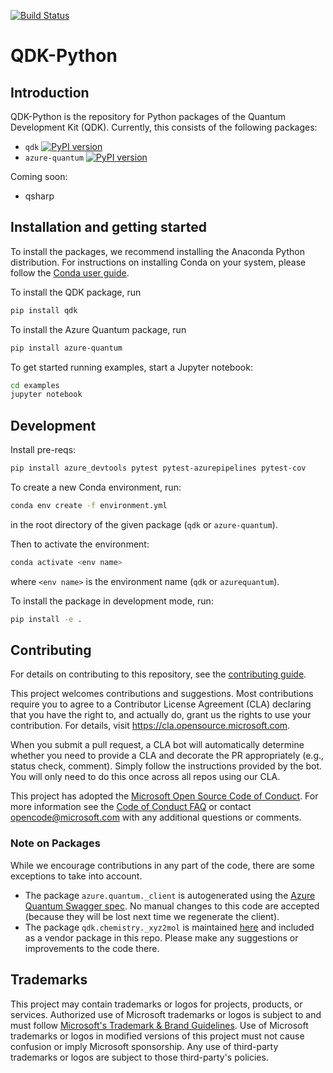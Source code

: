 [![Build Status](https://dev.azure.com/ms-quantum-public/Microsoft%20Quantum%20(public)/_apis/build/status/microsoft.qdk-python?branchName=main)](https://dev.azure.com/ms-quantum-public/Microsoft%20Quantum%20(public)/_build/latest?definitionId=32&branchName=main)

# QDK-Python
<!-- change from feature A -->
## Introduction

QDK-Python is the repository for Python packages of the Quantum Development Kit (QDK). Currently, this consists of the following packages:

- `qdk` [![PyPI version](https://badge.fury.io/py/qdk.svg)](https://badge.fury.io/py/qdk)
- `azure-quantum` [![PyPI version](https://badge.fury.io/py/azure-quantum.svg)](https://badge.fury.io/py/azure-quantum)

Coming soon:

- qsharp

## Installation and getting started

To install the packages, we recommend installing the Anaconda Python distribution. For instructions on installing Conda on your system, please follow the [Conda user guide](https://docs.conda.io/projects/conda/en/latest/user-guide/install/index.html).

To install the QDK package, run

```bash
pip install qdk
```

To install the Azure Quantum package, run

```bash
pip install azure-quantum
```

To get started running examples, start a Jupyter notebook:

```bash
cd examples
jupyter notebook
```

## Development

Install pre-reqs:

```bash
pip install azure_devtools pytest pytest-azurepipelines pytest-cov
```

To create a new Conda environment, run:

```bash
conda env create -f environment.yml
```

in the root directory of the given package (`qdk` or `azure-quantum`).

Then to activate the environment:

```bash
conda activate <env name>
```

where `<env name>` is the environment name (`qdk` or `azurequantum`).

To install the package in development mode, run:

```bash
pip install -e .
```

## Contributing

For details on contributing to this repository, see the [contributing guide](./CONTRIBUTING.md).

This project welcomes contributions and suggestions.  Most contributions require you to agree to a
Contributor License Agreement (CLA) declaring that you have the right to, and actually do, grant us
the rights to use your contribution. For details, visit https://cla.opensource.microsoft.com.

When you submit a pull request, a CLA bot will automatically determine whether you need to provide
a CLA and decorate the PR appropriately (e.g., status check, comment). Simply follow the instructions
provided by the bot. You will only need to do this once across all repos using our CLA.

This project has adopted the [Microsoft Open Source Code of Conduct](https://opensource.microsoft.com/codeofconduct/).
For more information see the [Code of Conduct FAQ](https://opensource.microsoft.com/codeofconduct/faq/) or
contact [opencode@microsoft.com](mailto:opencode@microsoft.com) with any additional questions or comments.

### Note on Packages

While we encourage contributions in any part of the code, there are some exceptions to take into account.
- The package `azure.quantum._client` is autogenerated using the [Azure Quantum Swagger spec](https://github.com/Azure/azure-rest-api-specs/tree/master/specification/quantum/data-plane). No manual changes to this code are accepted (because they will be lost next time we regenerate the client).
- The package `qdk.chemistry._xyz2mol` is maintained [here](https://github.com/jensengroup/xyz2mol) and included as a vendor package in this repo. Please make any suggestions or improvements to the code there.

## Trademarks

This project may contain trademarks or logos for projects, products, or services. Authorized use of Microsoft 
trademarks or logos is subject to and must follow 
[Microsoft's Trademark & Brand Guidelines](https://www.microsoft.com/en-us/legal/intellectualproperty/trademarks/usage/general).
Use of Microsoft trademarks or logos in modified versions of this project must not cause confusion or imply Microsoft sponsorship.
Any use of third-party trademarks or logos are subject to those third-party's policies.
